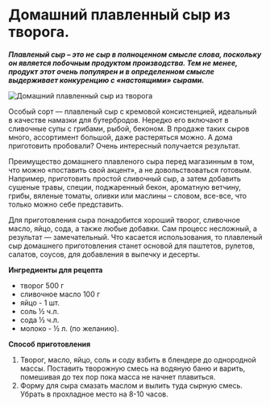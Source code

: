 # Домашний плавленный сыр из творога.

_**Плавленый сыр – это не сыр в полноценном смысле слова, поскольку он является побочным продуктом производства. Тем не менее, продукт этот очень популярен и в определенном смысле выдерживает конкуренцию с «настоящими» сырами.**_

![Домашний плавленный сыр из творога](/images/Kulinar/Chesse/plav_chesse_01.jpg 'Домашний плавленный сыр из творога')

Особый сорт — плавленый сыр с кремовой консистенцией, идеальный в качестве намазки для бутербродов. Нередко его включают в сливочные супы с грибами, рыбой, беконом. В продаже таких сыров много, ассортимент большой, даже растеряться можно. А дома приготовить пробовали? Очень интересный получается результат.

Преимущество домашнего плавленого сыра перед магазинным в том, что можно «поставить свой акцент», а не довольствоваться готовым. Например, приготовить простой сливочный сыр, а затем добавить сушеные травы, специи, поджаренный бекон, ароматную ветчину, грибы, вяленые томаты, оливки или маслины – словом, все-все, что только можно себе представить.

Для приготовления сыра понадобится хороший творог, сливочное масло, яйцо, сода, а также любые добавки. Сам процесс несложный, а результат — замечательный. Что касается использования, то плавленый сыр домашнего приготовления станет основой для паштетов, рулетов, салатов, соусов, для добавления в выпечку и десерты.

**Ингредиенты для рецепта**

- творог 500 г
- сливочное масло 100 г
- яйцо - 1 шт.
- соль ½ ч.л.
- сода ½ ч.л.
- молоко - ½ л. (по желанию).

**Способ приготовления**


1. Творог, масло, яйцо, соль и соду взбить в блендере до однородной массы. Поставить творожную смесь на водяную баню и варить, помешивая до тех пор пока масса не начнет плавиться.
2. Форму для сыра смазать маслом и вылить туда сырную смесь. Убрать в прохладное место на 8-10 часов.
